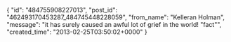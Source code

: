  {
   "id": "484755908227013",
   "post_id": "462493170453287_484745448228059",
   "from_name": "Kelleran Holman",
   "message": "it has surely caused an awful lot of grief in the world! \"fact\"",
   "created_time": "2013-02-25T03:50:02+0000"
 }
